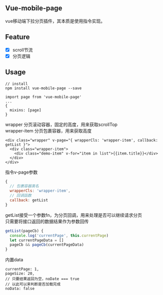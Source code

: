 ## Vue-mobile-page
vue移动端下拉分页插件，其本质是使用指令实现。

## Feature
 - [x] scroll节流   
 - [x] 分页逻辑

## Usage

```
// install
npm install vue-mobile-page --save

import page from 'vue-mobile-page'
...
{
  mixins: [page]
}
```

wrapper 分页滚动容器，固定的高度，用来获取scrollTop  
wrapper-item 分页包裹容器，用来获取高度
```vue
<div class="wrapper" v-page="{ wrapperCls: 'wrapper-item', callback: getList }">
  <div class="wrapper-item">
    <div class="demo-item" v-for="item in list">{{item.title}}</div>
  </div>
</div>
```

指令v-page参数
```js
{ 
  // 包裹容器类名
  wrapperCls: 'wrapper-item', 
  // 回调函数
  callback: getList 
}
```

getList接受一个参数fn，为分页回调，用来处理是否可以继续请求分页  
只需要将接口返回的数据结果作为参数回传

```js
getList(pageCb) {
  console.log('currentPage', this.currentPage)
  let currentPageData = []
  pageCb && pageCb(currentPageData)
}
```

内置data
```
currentPage: 1,
pageSize: 20,
// 只要结果返回为空，noDate === true
// 以此可以来判断是否加载完成
noData: false
```


